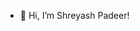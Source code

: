 - 👋 Hi, I’m Shreyash Padeer!

<!---
- 👀 I’m interested in ...
- 🌱 I’m currently learning ...
- 💞️ I’m looking to collaborate on ...
- 📫 How to reach me ...


Shreyash-Padeer/Shreyash-Padeer is a ✨ special ✨ repository because its `README.md` (this file) appears on your GitHub profile.
You can click the Preview link to take a look at your changes.
--->
